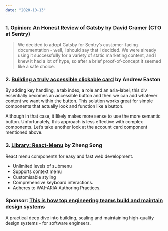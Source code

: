 ```yaml
---
date: "2020-10-13"
---
```


### 1. [Opinion: An Honest Review of Gatsby](https://cra.mr/an-honest-review-of-gatsby/) by David Cramer (CTO at Sentry)

> We decided to adopt Gatsby for Sentry’s customer-facing documentation - well, I should say that I decided. We were already using it successfully for a variety of static marketing content, and I knew it had a lot of hype, so after a brief proof-of-concept it seemed like a safe choice.

### 2. [Building a truly accessible clickable card](https://eng.wealthfront.com/2020/10/01/building-a-truly-accessible-clickable-div/) by Andrew Easton

By adding key handling, a tab index, a role and an aria-label, this div essentially becomes an accessible button and then we can add whatever content we want within the button. This solution works great for simple components that actually look and function like a button.

Although in that case, it likely makes more sense to use the more semantic button. Unfortunately, this approach is less effective with complex components. Let’s take another look at the account card component mentioned above.

### 3. [Library: React-Menu](https://szhsin.github.io/react-menu) by Zheng Song

React menu components for easy and fast web development.

- Unlimited levels of submenu
- Supports context menu
- Customisable styling
- Comprehensive keyboard interactions.
- Adheres to WAI-ARIA Authoring Practices.

### Sponsor: [This is how top engineering teams build and maintain design systems](https://designsystems.engineering/)

A practical deep dive into building, scaling and maintaining high-quality design systems - for software engineers.
